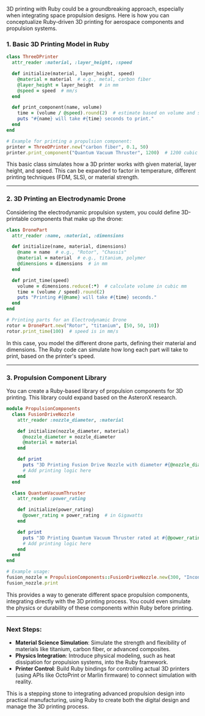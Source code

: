 3D printing with Ruby could be a groundbreaking approach,
especially when integrating space propulsion designs. Here is how you can conceptualize Ruby-driven 3D printing for aerospace components and propulsion systems.

### 1. **Basic 3D Printing Model in Ruby**

```ruby
class ThreeDPrinter
  attr_reader :material, :layer_height, :speed

  def initialize(material, layer_height, speed)
    @material = material  # e.g., metal, carbon fiber
    @layer_height = layer_height  # in mm
    @speed = speed  # mm/s
  end

  def print_component(name, volume)
    time = (volume / @speed).round(2)  # estimate based on volume and speed
    puts "#{name} will take #{time} seconds to print."
  end
end

# Example for printing a propulsion component:
printer = ThreeDPrinter.new("carbon fiber", 0.1, 50)
printer.print_component("Quantum Vacuum Thruster", 1200)  # 1200 cubic mm
```

This basic class simulates how a 3D printer works with given material,
layer height,
and speed. This can be expanded to factor in temperature,
different printing techniques (FDM,
SLS),
or material strength.

---

### 2. **3D Printing an Electrodynamic Drone**

Considering the electrodynamic propulsion system, you could define 3D-printable components that make up the drone:

```ruby
class DronePart
  attr_reader :name, :material, :dimensions

  def initialize(name, material, dimensions)
    @name = name  # e.g., "Rotor", "Chassis"
    @material = material  # e.g., titanium, polymer
    @dimensions = dimensions  # in mm
  end

  def print_time(speed)
    volume = dimensions.reduce(:*)  # calculate volume in cubic mm
    time = (volume / speed).round(2)
    puts "Printing #{@name} will take #{time} seconds."
  end
end

# Printing parts for an Electrodynamic Drone
rotor = DronePart.new("Rotor", "titanium", [50, 50, 10])
rotor.print_time(100)  # speed is in mm/s
```

In this case,
you model the different drone parts,
defining their material and dimensions. The Ruby code can simulate how long each part will take to print,
based on the printer's speed.

---

### 3. **Propulsion Component Library**

You can create a Ruby-based library of propulsion components for 3D printing. This library could expand based on the AsteronX research.

```ruby
module PropulsionComponents
  class FusionDriveNozzle
    attr_reader :nozzle_diameter, :material

    def initialize(nozzle_diameter, material)
      @nozzle_diameter = nozzle_diameter
      @material = material
    end

    def print
      puts "3D Printing Fusion Drive Nozzle with diameter #{@nozzle_diameter}mm using #{@material}."
      # Add printing logic here
    end
  end

  class QuantumVacuumThruster
    attr_reader :power_rating

    def initialize(power_rating)
      @power_rating = power_rating  # in Gigawatts
    end

    def print
      puts "3D Printing Quantum Vacuum Thruster rated at #{@power_rating} GW."
      # Add printing logic here
    end
  end
end

# Example usage:
fusion_nozzle = PropulsionComponents::FusionDriveNozzle.new(300, "Inconel")
fusion_nozzle.print
```

This provides a way to generate different space propulsion components,
integrating directly with the 3D printing process. You could even simulate the physics or durability of these components within Ruby before printing.

---

### Next Steps:
- **Material Science Simulation**: Simulate the strength and flexibility of materials like titanium, carbon fiber, or advanced composites.
- **Physics Integration**: Introduce physical modeling, such as heat dissipation for propulsion systems, into the Ruby framework.
- **Printer Control**: Build Ruby bindings for controlling actual 3D printers (using APIs like OctoPrint or Marlin firmware) to connect simulation with reality.

This is a stepping stone to integrating advanced propulsion design into practical manufacturing,
using Ruby to create both the digital design and manage the 3D printing process.